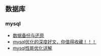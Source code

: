 ## 数据库
### mysql
- [数据备份与还原](https://mp.weixin.qq.com/s?__biz=MzU4NzYwNDAwMg==&mid=2247483836&idx=1&sn=7d0e18da4bbdf6f6c1b918c5d68c72a1&chksm=fde8c8f1ca9f41e7b9bd1f9673b944c8de70e2691e45fc141799017aa03fc338736de2feaee5&scene=0#rd)
- [mysql优化的深度好文，你值得收藏！！！](https://mp.weixin.qq.com/s?__biz=MzU4NzYwNDAwMg==&mid=2247484568&idx=1&sn=a2ed088b9ee754dda37cb35822a0cf56&chksm=fde8cdd5ca9f44c3714615dc27d58bff2743fb9b149fa71036dcbb669a857d4a4ef01d16b7f1&scene=0#rd)
- [mysql性能优化详解](https://mp.weixin.qq.com/s?__biz=MzU4NzYwNDAwMg==&mid=2247483843&idx=1&sn=d17098d4aea880f515b3acb982c500c3&chksm=fde8c88eca9f4198f26f8e658ab61ac6bc1c9d95d6dc7a2605b01ca598926f91e4bb9aede392&scene=0#rd)


